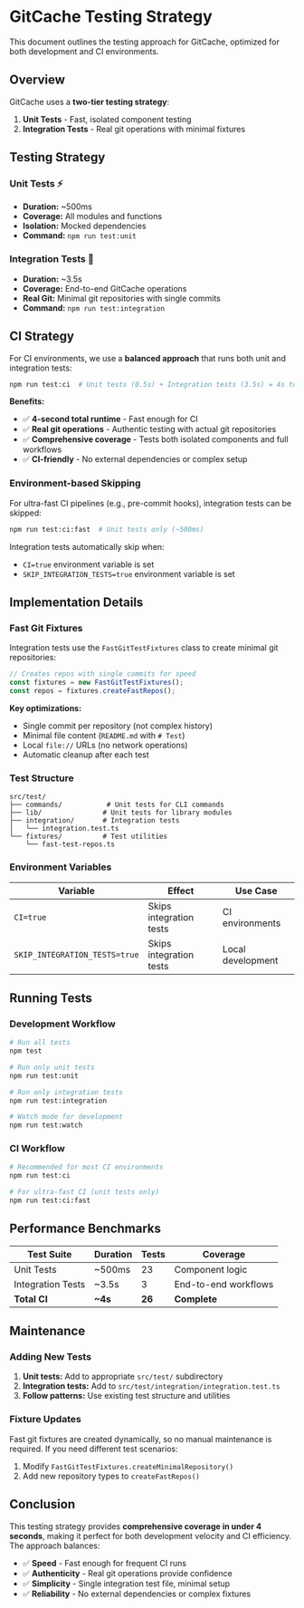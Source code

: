 # GitCache Testing Strategy

This document outlines the testing approach for GitCache, optimized for both development and CI environments.

## Overview

GitCache uses a **two-tier testing strategy**:

1. **Unit Tests** - Fast, isolated component testing
2. **Integration Tests** - Real git operations with minimal fixtures

## Testing Strategy

### Unit Tests ⚡️

- **Duration:** ~500ms
- **Coverage:** All modules and functions
- **Isolation:** Mocked dependencies
- **Command:** `npm run test:unit`

### Integration Tests 🔧

- **Duration:** ~3.5s
- **Coverage:** End-to-end GitCache operations
- **Real Git:** Minimal git repositories with single commits
- **Command:** `npm run test:integration`

## CI Strategy

For CI environments, we use a **balanced approach** that runs both unit and integration tests:

```bash
npm run test:ci  # Unit tests (0.5s) + Integration tests (3.5s) = 4s total
```

**Benefits:**

- ✅ **4-second total runtime** - Fast enough for CI
- ✅ **Real git operations** - Authentic testing with actual git repositories
- ✅ **Comprehensive coverage** - Tests both isolated components and full workflows
- ✅ **CI-friendly** - No external dependencies or complex setup

### Environment-based Skipping

For ultra-fast CI pipelines (e.g., pre-commit hooks), integration tests can be skipped:

```bash
npm run test:ci:fast  # Unit tests only (~500ms)
```

Integration tests automatically skip when:

- `CI=true` environment variable is set
- `SKIP_INTEGRATION_TESTS=true` environment variable is set

## Implementation Details

### Fast Git Fixtures

Integration tests use the `FastGitTestFixtures` class to create minimal git repositories:

```typescript
// Creates repos with single commits for speed
const fixtures = new FastGitTestFixtures();
const repos = fixtures.createFastRepos();
```

**Key optimizations:**

- Single commit per repository (not complex history)
- Minimal file content (`README.md` with `# Test`)
- Local `file://` URLs (no network operations)
- Automatic cleanup after each test

### Test Structure

```
src/test/
├── commands/           # Unit tests for CLI commands
├── lib/               # Unit tests for library modules
├── integration/       # Integration tests
│   └── integration.test.ts
└── fixtures/          # Test utilities
    └── fast-test-repos.ts
```

### Environment Variables

| Variable                      | Effect                  | Use Case          |
| ----------------------------- | ----------------------- | ----------------- |
| `CI=true`                     | Skips integration tests | CI environments   |
| `SKIP_INTEGRATION_TESTS=true` | Skips integration tests | Local development |

## Running Tests

### Development Workflow

```bash
# Run all tests
npm test

# Run only unit tests
npm run test:unit

# Run only integration tests
npm run test:integration

# Watch mode for development
npm run test:watch
```

### CI Workflow

```bash
# Recommended for most CI environments
npm run test:ci

# For ultra-fast CI (unit tests only)
npm run test:ci:fast
```

## Performance Benchmarks

| Test Suite        | Duration | Tests  | Coverage             |
| ----------------- | -------- | ------ | -------------------- |
| Unit Tests        | ~500ms   | 23     | Component logic      |
| Integration Tests | ~3.5s    | 3      | End-to-end workflows |
| **Total CI**      | **~4s**  | **26** | **Complete**         |

## Maintenance

### Adding New Tests

1. **Unit tests:** Add to appropriate `src/test/` subdirectory
2. **Integration tests:** Add to `src/test/integration/integration.test.ts`
3. **Follow patterns:** Use existing test structure and utilities

### Fixture Updates

Fast git fixtures are created dynamically, so no manual maintenance is required. If you need different test scenarios:

1. Modify `FastGitTestFixtures.createMinimalRepository()`
2. Add new repository types to `createFastRepos()`

## Conclusion

This testing strategy provides **comprehensive coverage in under 4 seconds**, making it perfect for both development velocity and CI efficiency. The approach balances:

- ✅ **Speed** - Fast enough for frequent CI runs
- ✅ **Authenticity** - Real git operations provide confidence
- ✅ **Simplicity** - Single integration test file, minimal setup
- ✅ **Reliability** - No external dependencies or complex fixtures
